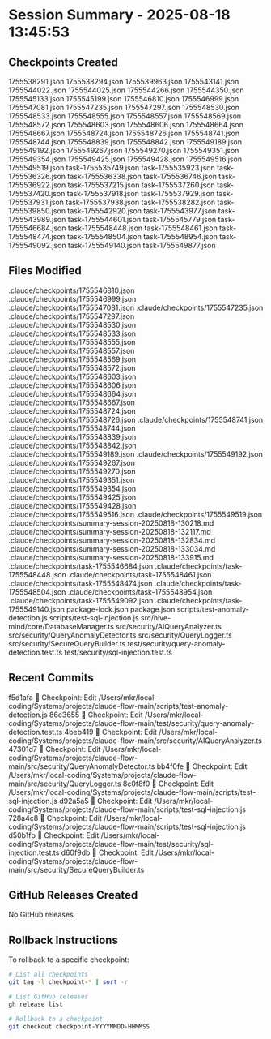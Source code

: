 # Session Summary - 2025-08-18 13:45:53

## Checkpoints Created
1755538291.json
1755538294.json
1755539963.json
1755543141.json
1755544022.json
1755544025.json
1755544266.json
1755544350.json
1755545133.json
1755545199.json
1755546810.json
1755546999.json
1755547081.json
1755547235.json
1755547297.json
1755548530.json
1755548533.json
1755548555.json
1755548557.json
1755548569.json
1755548572.json
1755548603.json
1755548606.json
1755548664.json
1755548667.json
1755548724.json
1755548726.json
1755548741.json
1755548744.json
1755548839.json
1755548842.json
1755549189.json
1755549192.json
1755549267.json
1755549270.json
1755549351.json
1755549354.json
1755549425.json
1755549428.json
1755549516.json
1755549519.json
task-1755535749.json
task-1755535923.json
task-1755536326.json
task-1755536338.json
task-1755536746.json
task-1755536922.json
task-1755537215.json
task-1755537260.json
task-1755537420.json
task-1755537918.json
task-1755537929.json
task-1755537931.json
task-1755537938.json
task-1755538282.json
task-1755539850.json
task-1755542920.json
task-1755543977.json
task-1755543989.json
task-1755544601.json
task-1755545779.json
task-1755546684.json
task-1755548448.json
task-1755548461.json
task-1755548474.json
task-1755548504.json
task-1755548954.json
task-1755549092.json
task-1755549140.json
task-1755549877.json

## Files Modified
.claude/checkpoints/1755546810.json
.claude/checkpoints/1755546999.json
.claude/checkpoints/1755547081.json
.claude/checkpoints/1755547235.json
.claude/checkpoints/1755547297.json
.claude/checkpoints/1755548530.json
.claude/checkpoints/1755548533.json
.claude/checkpoints/1755548555.json
.claude/checkpoints/1755548557.json
.claude/checkpoints/1755548569.json
.claude/checkpoints/1755548572.json
.claude/checkpoints/1755548603.json
.claude/checkpoints/1755548606.json
.claude/checkpoints/1755548664.json
.claude/checkpoints/1755548667.json
.claude/checkpoints/1755548724.json
.claude/checkpoints/1755548726.json
.claude/checkpoints/1755548741.json
.claude/checkpoints/1755548744.json
.claude/checkpoints/1755548839.json
.claude/checkpoints/1755548842.json
.claude/checkpoints/1755549189.json
.claude/checkpoints/1755549192.json
.claude/checkpoints/1755549267.json
.claude/checkpoints/1755549270.json
.claude/checkpoints/1755549351.json
.claude/checkpoints/1755549354.json
.claude/checkpoints/1755549425.json
.claude/checkpoints/1755549428.json
.claude/checkpoints/1755549516.json
.claude/checkpoints/1755549519.json
.claude/checkpoints/summary-session-20250818-130218.md
.claude/checkpoints/summary-session-20250818-132117.md
.claude/checkpoints/summary-session-20250818-132834.md
.claude/checkpoints/summary-session-20250818-133034.md
.claude/checkpoints/summary-session-20250818-133915.md
.claude/checkpoints/task-1755546684.json
.claude/checkpoints/task-1755548448.json
.claude/checkpoints/task-1755548461.json
.claude/checkpoints/task-1755548474.json
.claude/checkpoints/task-1755548504.json
.claude/checkpoints/task-1755548954.json
.claude/checkpoints/task-1755549092.json
.claude/checkpoints/task-1755549140.json
package-lock.json
package.json
scripts/test-anomaly-detection.js
scripts/test-sql-injection.js
src/hive-mind/core/DatabaseManager.ts
src/security/AIQueryAnalyzer.ts
src/security/QueryAnomalyDetector.ts
src/security/QueryLogger.ts
src/security/SecureQueryBuilder.ts
test/security/query-anomaly-detection.test.ts
test/security/sql-injection.test.ts

## Recent Commits
f5d1afa 🔖 Checkpoint: Edit /Users/mkr/local-coding/Systems/projects/claude-flow-main/scripts/test-anomaly-detection.js
86e3655 🔖 Checkpoint: Edit /Users/mkr/local-coding/Systems/projects/claude-flow-main/test/security/query-anomaly-detection.test.ts
4beb419 🔖 Checkpoint: Edit /Users/mkr/local-coding/Systems/projects/claude-flow-main/src/security/AIQueryAnalyzer.ts
47301d7 🔖 Checkpoint: Edit /Users/mkr/local-coding/Systems/projects/claude-flow-main/src/security/QueryAnomalyDetector.ts
bb4f0fe 🔖 Checkpoint: Edit /Users/mkr/local-coding/Systems/projects/claude-flow-main/src/security/QueryLogger.ts
8c0f8f0 🔖 Checkpoint: Edit /Users/mkr/local-coding/Systems/projects/claude-flow-main/scripts/test-sql-injection.js
d92a5a5 🔖 Checkpoint: Edit /Users/mkr/local-coding/Systems/projects/claude-flow-main/scripts/test-sql-injection.js
728a4c8 🔖 Checkpoint: Edit /Users/mkr/local-coding/Systems/projects/claude-flow-main/scripts/test-sql-injection.js
d50b1fb 🔖 Checkpoint: Edit /Users/mkr/local-coding/Systems/projects/claude-flow-main/test/security/sql-injection.test.ts
d60f9db 🔖 Checkpoint: Edit /Users/mkr/local-coding/Systems/projects/claude-flow-main/src/security/SecureQueryBuilder.ts

## GitHub Releases Created
No GitHub releases

## Rollback Instructions
To rollback to a specific checkpoint:
```bash
# List all checkpoints
git tag -l checkpoint-* | sort -r

# List GitHub releases
gh release list

# Rollback to a checkpoint
git checkout checkpoint-YYYYMMDD-HHMMSS
```
